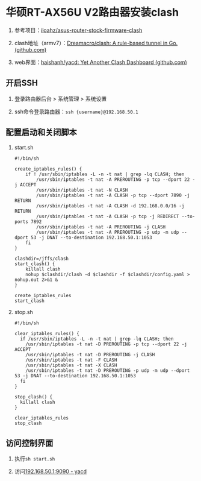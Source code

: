 # 华硕RT-AX56U V2路由器安装clash

1. 参考项目：[iloahz/asus-router-stock-firmware-clash](https://github.com/iloahz/asus-router-stock-firmware-clash)

2. clash地址（armv7）：[Dreamacro/clash: A rule-based tunnel in Go. (github.com)](https://github.com/Dreamacro/clash)

3. web界面：[haishanh/yacd: Yet Another Clash Dashboard (github.com)](https://github.com/haishanh/yacd)

## 开启SSH

1. 登录路由器后台 > 系统管理 > 系统设置

2. ssh命令登录路由器：`ssh {username}@192.168.50.1`

## 配置启动和关闭脚本

1. start.sh
   
   ```shell
   #!/bin/sh
   
   create_iptables_rules() {
       if ! /usr/sbin/iptables -L -n -t nat | grep -lq CLASH; then
           /usr/sbin/iptables -t nat -A PREROUTING -p tcp --dport 22 -j ACCEPT
           /usr/sbin/iptables -t nat -N CLASH
           /usr/sbin/iptables -t nat -A CLASH -p tcp --dport 7890 -j RETURN
           /usr/sbin/iptables -t nat -A CLASH -d 192.168.0.0/16 -j RETURN
           /usr/sbin/iptables -t nat -A CLASH -p tcp -j REDIRECT --to-ports 7892
           /usr/sbin/iptables -t nat -A PREROUTING -j CLASH
           /usr/sbin/iptables -t nat -A PREROUTING -p udp -m udp --dport 53 -j DNAT --to-destination 192.168.50.1:1053
       fi
   }
   
   clashdir=/jffs/clash
   start_clash() {
       killall clash
       nohup $clashdir/clash -d $clashdir -f $clashdir/config.yaml > nohup.out 2>&1 &
   }
   
   create_iptables_rules
   start_clash
   ```

2. stop.sh
   
   ```shell
   #!/bin/sh
   
   clear_iptables_rules() {
     if /usr/sbin/iptables -L -n -t nat | grep -lq CLASH; then
       /usr/sbin/iptables -t nat -D PREROUTING -p tcp --dport 22 -j ACCEPT
       /usr/sbin/iptables -t nat -D PREROUTING -j CLASH
       /usr/sbin/iptables -t nat -F CLASH
       /usr/sbin/iptables -t nat -X CLASH
       /usr/sbin/iptables -t nat -D PREROUTING -p udp -m udp --dport 53 -j DNAT --to-destination 192.168.50.1:1053
     fi
   }
   
   stop_clash() {
     killall clash
   }
   
   clear_iptables_rules
   stop_clash
   ```

## 访问控制界面

1. 执行`sh start.sh`

2. 访问[192.168.50.1:9090 - yacd](http://192.168.50.1:9090/ui/#/proxies)
